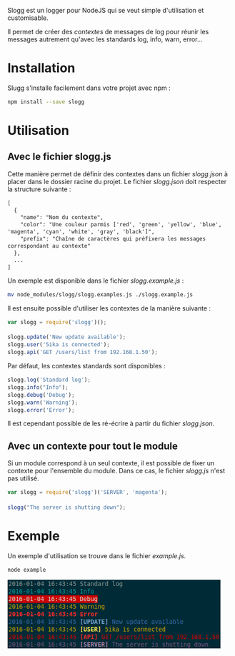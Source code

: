 Slogg est un logger pour NodeJS qui se veut simple d'utilisation et customisable.

Il permet de créer des _contextes_ de messages de log pour réunir les messages autrement qu'avec les standards log, info, warn, error...

# Installation
Slugg s'installe facilement dans votre projet avec npm :

```bash
npm install --save slogg
```

# Utilisation
## Avec le fichier slogg.js
Cette manière permet de définir des contextes dans un fichier _slogg.json_ à placer dans le dossier racine du projet. Le fichier _slogg.json_ doit respecter la structure suivante :

```
[
  {
    "name": "Nom du contexte",
    "color": "Une couleur parmis ['red', 'green', 'yellow', 'blue', 'magenta', 'cyan', 'white', 'gray', 'black']",
    "prefix": "Chaîne de caractères qui préfixera les messages correspondant au contexte"
  },
  ...
]
```

Un exemple est disponible dans le fichier _slogg.example.js_ :

```bash
mv node_modules/slogg/slogg.examples.js ./slogg.example.js
```

Il est ensuite possible d'utiliser les contextes de la manière suivante :

```javascript
var slogg = require('slogg')();

slogg.update('New update available');
slogg.user('5ika is connected');
slogg.api('GET /users/list from 192.168.1.50');
```

Par défaut, les contextes standards sont disponibles :

```javascript
slogg.log('Standard log');
slogg.info("Info");
slogg.debug('Debug');
slogg.warn('Warning');
slogg.error('Error');
```

Il est cependant possible de les ré-écrire à partir du fichier _slogg.json_.

## Avec un contexte pour tout le module
Si un module correspond à un seul contexte, il est possible de fixer un contexte pour l'ensemble du module. Dans ce cas, le fichier _slogg.js_ n'est pas utilisé.

```javascript
var slogg = require('slogg')('SERVER', 'magenta');

slogg("The server is shutting down");
```

# Exemple
Un exemple d'utilisation se trouve dans le fichier _example.js_.

```bash
node example
```

![](example.png)
